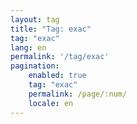 ```yaml
---
layout: tag
title: "Tag: exac"
tag: "exac"
lang: en
permalink: '/tag/exac'
pagination:
    enabled: true
    tag: "exac"
    permalink: /page/:num/
    locale: en
---
```

